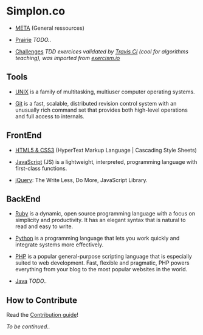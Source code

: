 # Simplon.co

* [META](https://github.com/simplonco/meta-training) (General ressources)

* [Prairie](https://github.com/simplonco/prairie) _TODO.._

* [Challenges](https://github.com/simplonco/challenges) _TDD exercices validated by [Travis CI](https://travis-ci.org/) (cool for algorithms teaching), was imported from [exercism.io](http://exercism.io/)_

## Tools 

* [UNIX](https://github.com/simplonco/unix-training)
  is a family of multitasking, multiuser computer operating systems.

* [Git](https://github.com/simplonco/git-training)
  is a fast, scalable, distributed revision control
  system with an unusually rich command set that provides both
  high-level operations and full access to internals.

## FrontEnd

* [HTML5 & CSS3](https://github.com/simplonco/html-css-training)
  (HyperText Markup Language | Cascading Style Sheets)

* [JavaScript](https://github.com/simplonco/js-training)
  (JS) is a lightweight, interpreted, programming language with first-class functions.

* [jQuery](https://github.com/simplonco/jquery-training):
  The Write Less, Do More, JavaScript Library.

## BackEnd

* [Ruby](https://github.com/simplonco/ruby-training)
  is a dynamic, open source programming language with a focus on simplicity and productivity.
  It has an elegant syntax that is natural to read and easy to write. 

* [Python](https://github.com/simplonco/python-training)
  is a programming language that lets you work quickly and integrate systems more effectively.

* [PHP](https://github.com/simplonco/php-training)
  is a popular general-purpose scripting language that is especially suited to web development.
  Fast, flexible and pragmatic, PHP powers everything from your blog to the most popular websites in the world.

* [Java](https://github.com/simplonco/java-training)
  _TODO.._

## How to Contribute

Read the [Contribution guide](https://github.com/simplonco/training/blob/master/CONTRIBUTING.md)!


_To be continued.._
